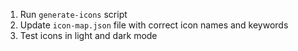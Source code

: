 1. Run `generate-icons` script
2. Update `icon-map.json` file with correct icon names and keywords
3. Test icons in light and dark mode
